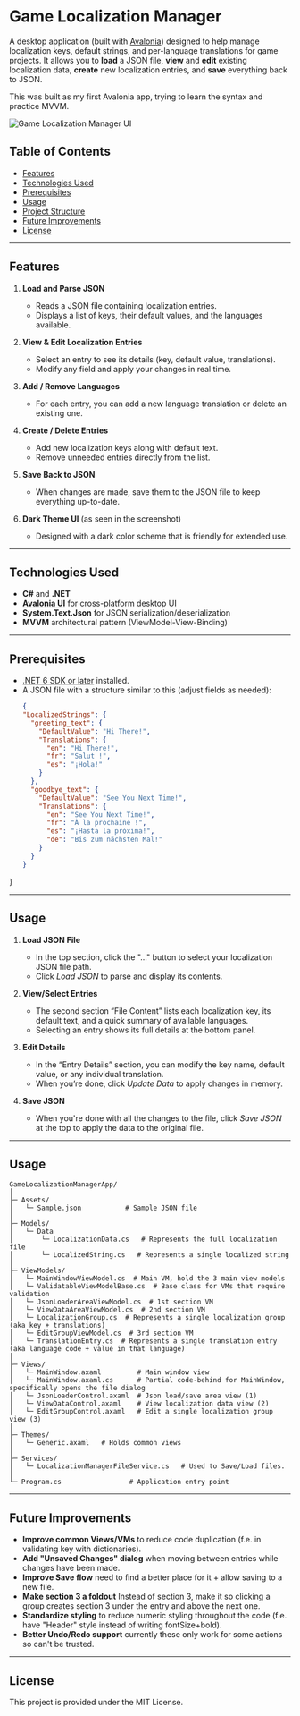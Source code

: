 # Game Localization Manager

A desktop application (built with [Avalonia](https://avaloniaui.net/)) designed to help manage localization keys, default strings, and per-language translations for game projects. 
It allows you to **load** a JSON file, **view** and **edit** existing localization data, **create** new localization entries, and **save** everything back to JSON.

This was built as my first Avalonia app, trying to learn the syntax and practice MVVM.


![Game Localization Manager UI](./path/to/screenshot.png)

## Table of Contents
- [Features](#features)
- [Technologies Used](#technologies-used)
- [Prerequisites](#prerequisites)
- [Usage](#usage)
- [Project Structure](#project-structure)
- [Future Improvements](#future-improvements)
- [License](#license)

---

## Features
1. **Load and Parse JSON**
    - Reads a JSON file containing localization entries.
    - Displays a list of keys, their default values, and the languages available.

2. **View & Edit Localization Entries**
    - Select an entry to see its details (key, default value, translations).
    - Modify any field and apply your changes in real time.

3. **Add / Remove Languages**
    - For each entry, you can add a new language translation or delete an existing one.

4. **Create / Delete Entries**
    - Add new localization keys along with default text.
    - Remove unneeded entries directly from the list.

5. **Save Back to JSON**
    - When changes are made, save them to the JSON file to keep everything up-to-date.

6. **Dark Theme UI** (as seen in the screenshot)
    - Designed with a dark color scheme that is friendly for extended use.

---

## Technologies Used
- **C#** and **.NET**
- **[Avalonia UI](https://avaloniaui.net/)** for cross-platform desktop UI
- **System.Text.Json** for JSON serialization/deserialization
- **MVVM** architectural pattern (ViewModel-View-Binding)

---

## Prerequisites
- [.NET 6 SDK or later](https://dotnet.microsoft.com/en-us/download) installed.
- A JSON file with a structure similar to this (adjust fields as needed):
  ```json
  {
  "LocalizedStrings": {
    "greeting_text": {
      "DefaultValue": "Hi There!",
      "Translations": {
        "en": "Hi There!",
        "fr": "Salut !",
        "es": "¡Hola!"
      }
    },
    "goodbye_text": {
      "DefaultValue": "See You Next Time!",
      "Translations": {
        "en": "See You Next Time!",
        "fr": "À la prochaine !",
        "es": "¡Hasta la próxima!",
        "de": "Bis zum nächsten Mal!"
      }
    }
  }
}

---

## Usage
1. **Load JSON File**
   - In the top section, click the "..." button to select your localization JSON file path.
   - Click *Load JSON* to parse and display its contents.

2. **View/Select Entries**
   - The second section “File Content” lists each localization key, its default text, and a quick summary of available languages.
   - Selecting an entry shows its full details at the bottom panel.

3. **Edit Details**
   - In the “Entry Details” section, you can modify the key name, default value, or any individual translation.
   - When you’re done, click *Update Data* to apply changes in memory.

4. **Save JSON**
   - When you're done with all the changes to the file, click *Save JSON* at the top to apply the data to the original file.

---

## Usage
```
GameLocalizationManagerApp/
│
├─ Assets/
│   └─ Sample.json           # Sample JSON file
│
├─ Models/
│   └─ Data
│       └─ LocalizationData.cs   # Represents the full localization file
│       └─ LocalizedString.cs   # Represents a single localized string
│
├─ ViewModels/
│   └─ MainWindowViewModel.cs  # Main VM, hold the 3 main view models
│   └─ ValidatableViewModelBase.cs  # Base class for VMs that require validation
│   └─ JsonLoaderAreaViewModel.cs  # 1st section VM
│   └─ ViewDataAreaViewModel.cs  # 2nd section VM
│   └─ LocalizationGroup.cs  # Represents a single localization group (aka key + translations)
│   └─ EditGroupViewModel.cs  # 3rd section VM
│   └─ TranslationEntry.cs  # Represents a single translation entry (aka language code + value in that language)
│
├─ Views/
│   └─ MainWindow.axaml         # Main window view
│   └─ MainWindow.axaml.cs      # Partial code-behind for MainWindow, specifically opens the file dialog
│   └─ JsonLoaderControl.axaml  # Json load/save area view (1)
│   └─ ViewDataControl.axaml    # View localization data view (2)
│   └─ EditGroupControl.axaml   # Edit a single localization group view (3)
│
├─ Themes/
│   └─ Generic.axaml   # Holds common views
│
├─ Services/
│   └─ LocalizationManagerFileService.cs   # Used to Save/Load files.
│
└─ Program.cs                 # Application entry point
```

---

## Future Improvements
- **Improve common Views/VMs** to reduce code duplication (f.e. in validating key with dictionaries).
- **Add "Unsaved Changes" dialog** when moving between entries while changes have been made.
- **Improve Save flow** need to find a better place for it + allow saving to a new file.
- **Make section 3 a foldout** Instead of section 3, make it so clicking a group creates section 3 under the entry and above the next one.
- **Standardize styling** to reduce numeric styling throughout the code (f.e. have "Header" style instead of writing fontSize+bold).
- **Better Undo/Redo support** currently these only work for some actions so can't be trusted.

---

## License
This project is provided under the MIT License.
